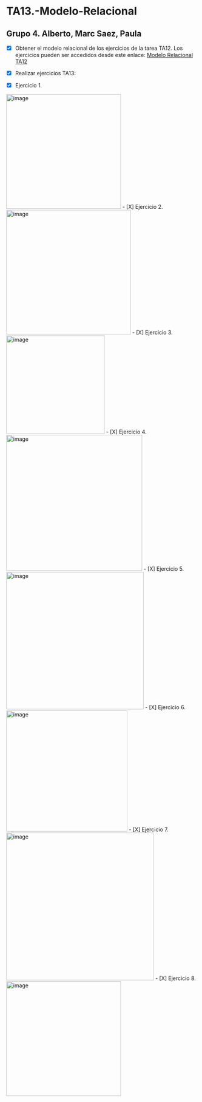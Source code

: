 # TA13.-Modelo-Relacional
## Grupo 4. Alberto, Marc Saez, Paula

- [X] Obtener el modelo relacional de los ejercicios de la tarea TA12. Los ejercicios pueden ser accedidos desde este enlace:
[Modelo Relacional TA12](https://github.com/PaulaSousa2014/TA12.-Diagrama-Entidad-Relacion.git)

- [X] Realizar ejercicios TA13:

- [X] Ejercicio 1.
<img width="302" alt="image" src="https://user-images.githubusercontent.com/110301198/227702172-d222a60f-2e9a-4a12-9eba-bc47f8da401b.png">
- [X] Ejercicio 2.
<img width="328" alt="image" src="https://user-images.githubusercontent.com/110301198/227702194-52b8b159-3e8e-4e5f-a4ea-773a45be4894.png">
- [X] Ejercicio 3.
 <img width="259" alt="image" src="https://user-images.githubusercontent.com/110301198/227702215-4f76ff22-2e3f-4c4c-be20-7f90839504e2.png">
 - [X] Ejercicio 4.
  <img width="358" alt="image" src="https://user-images.githubusercontent.com/110301198/227702234-83b038df-53ed-43a0-9d7f-29a00327ba7f.png">
- [X] Ejercicio 5.
 <img width="362" alt="image" src="https://user-images.githubusercontent.com/110301198/227702248-300ba053-150d-4e6d-8a1f-2df761cc2bc4.png">
- [X] Ejercicio 6.
 <img width="319" alt="image" src="https://user-images.githubusercontent.com/110301198/227702268-9052450f-e193-4e88-b667-b7bd905c02d2.png">
- [X] Ejercicio 7.
 <img width="389" alt="image" src="https://user-images.githubusercontent.com/110301198/227702284-4443550a-e4ef-4a68-960e-2abfb688c3ac.png">
- [X] Ejercicio 8.
<img width="302" alt="image" src="https://user-images.githubusercontent.com/110301198/227702300-d54dfb3f-fec8-43c1-8619-d80b688e0700.png">

